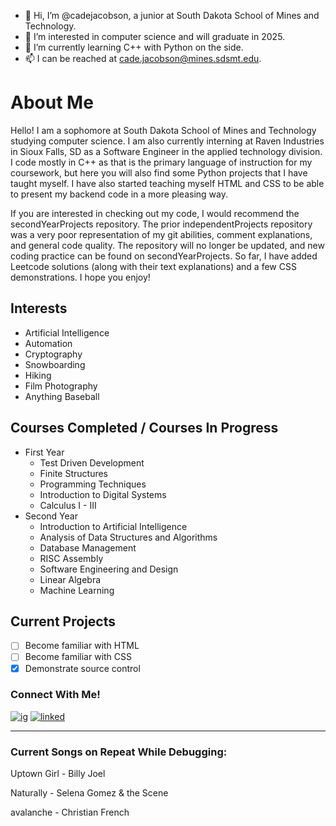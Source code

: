 - 👋 Hi, I’m @cadejacobson, a junior at South Dakota School of Mines and Technology.
- 👀 I’m interested in computer science and will graduate in 2025.
- 🌱 I’m currently learning C++ with Python on the side.
- 📫 I can be reached at cade.jacobson@mines.sdsmt.edu.

<!---
cadejacobson/cadejacobson is a ✨ special ✨ repository because its `README.md` (this file) appears on your GitHub profile.
You can click the Preview link to take a look at your changes.
--->

# About Me
Hello! I am a sophomore at South Dakota School of Mines and Technology studying computer science. I am also currently interning at Raven Industries in Sioux Falls, SD 
as a Software Engineer in the applied technology division. I code mostly in C++ as that is the primary language of instruction for my coursework, but here you
will also find some Python projects that I have taught myself. I have also started teaching myself HTML and CSS to be able to present my backend code in a more
pleasing way.

If you are interested in checking out my code, I would recommend the secondYearProjects repository. The prior independentProjects repository was a very poor 
representation of my git abilities, comment explanations, and general code quality. The repository will no longer be updated, and new coding practice can be found on
secondYearProjects. So far, I have added Leetcode solutions (along with their text explanations) and a few CSS demonstrations. I hope you enjoy!

## Interests
* Artificial Intelligence
* Automation
* Cryptography
* Snowboarding
* Hiking
* Film Photography
* Anything Baseball

## Courses Completed / Courses In Progress
* First Year
  * Test Driven Development
  * Finite Structures
  * Programming Techniques
  * Introduction to Digital Systems
  * Calculus I - III
* Second Year
  * Introduction to Artificial Intelligence
  * Analysis of Data Structures and Algorithms
  * Database Management
  * RISC Assembly
  * Software Engineering and Design
  * Linear Algebra
  * Machine Learning

## Current Projects
- [ ] Become familiar with HTML
- [ ] Become familiar with CSS
- [X] Demonstrate source control

### Connect With Me!
<!-- Actual text -->

[![ig][1.1]][1]   [![linked][2.1]][2]

[1.1]: https://user-images.githubusercontent.com/91996442/162114571-0defc3f2-de17-439e-8935-e46897fc763e.png
[2.1]: https://user-images.githubusercontent.com/91996442/162114709-f35b048a-8efa-4b86-8074-d299a9006b9d.png



<!-- Links to your social media accounts -->

[1]: https://instagram.com/cadejacobson/
[2]: https://www.linkedin.com/in/cade-jacobson-2782291a5/

- - - -

### Current Songs on Repeat While Debugging:
Uptown Girl - Billy Joel

Naturally - Selena Gomez & the Scene

avalanche - Christian French
